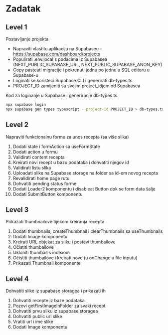 # Zadatak

## Level 1

Postavljanje projekta

- Napraviti vlastitu aplikaciju na Supabaseu - <https://supabase.com/dashboard/projects>
- Populirati .env.local s podacima iz Supabasea (NEXT_PUBLIC_SUPABASE_URL, NEXT_PUBLIC_SUPABASE_ANON_KEY)
- Copy pasteati migracije i pokrenuti jednu po jednu u SQL editoru u Supabase-u
- Loginati se koristeći Supabase CLI i generirati db-types.ts
- PROJECT_ID zamijeniti sa svojim project_idjem od Supabasea

Kod za loginanje u Supabase i generiranje db-types.ts

```bash
npx supabase login
npx supabase gen types typescript --project-id PROJECT_ID > db-types.ts
```

## Level 2

Napraviti funkcionalnu formu za unos recepta (sa više slika)

1. Dodati state i formAction sa useFormState
2. Dodati action u formu
3. Validirati content recepta
4. Kreirati novi recept u bazu podataka i dohvatiti njegov id
5. Validirati listu slika
6. Uploadati slike na Supabase storage na folder sa id-em novog recepta
7. Revalidirati home page rutu
8. Dohvatiti pending status forme
9. Dodati Loader2 komponentu i disableat Button dok se form data šalje
10. Dodati SubmitButton komponentu

## Level 3

Prikazati thumbnailove tijekom kreiranja recepta

1. Dodati thumbnails, createThumbnail i clearThumbnails sa useThumbnails
2. Dodati Image komponentu
3. Kreirati URL objekat za sliku i postavi thumbailove
4. Očistiti thumbailove
5. Ukloniti thumbail s indexom
6. Očistiti thumbailove i kreirati nove (u onChange u file inputu)
7. Prikazati Thumbnail komponente

## Level 4

Dohvatiti slike iz supabase storagea i prikazati ih

1. Dohvatiti recepte iz baze podataka
2. Pozovi getFirstImageInFolder za svaki recept
3. Dohvatiti prvu sliku iz supabase storagea
4. Dohvatiti public url slike
5. Vratiti url i ime slike
6. Dodati Image komponentu
